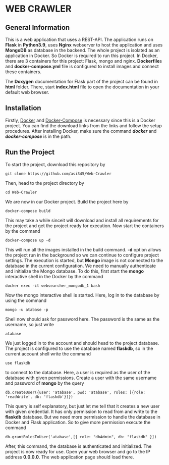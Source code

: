 # WEB CRAWLER

## General Information

This is a web application that uses a REST-API. The application runs on **Flask** in **Python3.9**, uses
**Nginx** webserver to host the application and uses **MongoDB** as database in the backend. The
whole project is isolated as an application in Docker. So Docker is required to run this project. In
Docker, there are 3 containers for this project: Flask, mongo and nginx. **Dockerfile**s and
**docker-compose.yml** file is configured to install images and connect these containers.

The **Doxygen** documentation for Flask part of the project can be found in **html** folder. There,
start **index.html** file to open the documentation in your default web browser.

## Installation

Firstly, [Docker](https://www.docker.com) and [Docker-Compose](https://docs.docker.com/compose/install/) is necessary since this is a Docker project. You can find the download links from the links and follow the setup procedures. After installing Docker, make sure the command ***docker*** and ***docker-compose*** is in the path.

## Run the Project

To start the project, download this repository by

    git clone https://github.com/asi345/Web-Crawler

Then, head to the project directory by

    cd Web-Crawler

We are now in our Docker project. Build the project here by

    docker-compose build

This may take a while sinceit will download and install all requirements for the project and get
the project ready for execution. Now start the containers by the command

    docker-compose up -d

This will run all the images installed in the build command. **-d** option allows the project run in
the background so we can continue to configure project settings. The execution is started, but
**Mongo** image is not connected to the database in the current configuration. We need to manually
authenticate and initialize the Mongo database. To do this, first start the **mongo** interactive
shell in the Docker by the command

    docker exec -it websearcher_mongodb_1 bash

Now the mongo interactive shell is started. Here, log in to the database by using the command

    mongo -u atabase -p

Shell now should ask for password here. The password is the same as the username, so just write

    atabase

We just logged in to the account and should head to the project database. The project is configured
to use the database named **flaskdb**, so in the current account shell write the command

    use flaskdb

to connect to the database. Here, a user is required as the user of the database with given
permissions. Create a user with the same username and password of **mongo** by the query

    db.createUser({user: 'atabase', pwd: 'atabase', roles: [{role: 'readWrite', db: 'flaskdb'}]})

This query is self explanatory, but just let me tell that it creates a new user with given
credential. It has only permission to read from and write to the **flaskdb** database. But we need
more permission to handle the database in Docker and Flask application. So to give more permission
execute the command

    db.grantRolesToUser('atabase',[{ role: "dbAdmin", db: "flaskdb" }])

After, this command, the database is authenticated and initialized. The project is now ready for
use. Open your web browser and go to the IP address **0.0.0.0**. The web application page should
load there.
